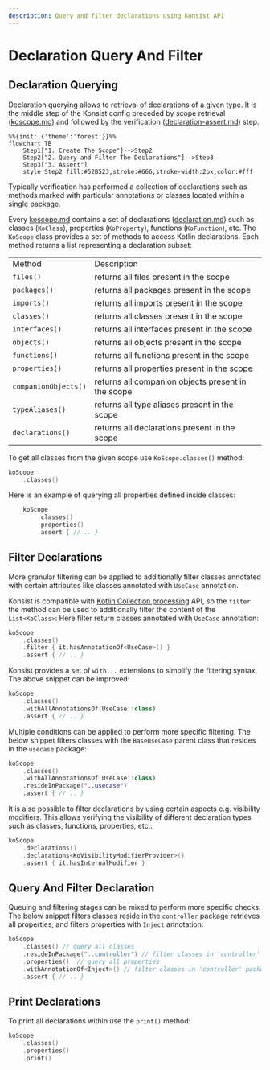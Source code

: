 ```yaml
---
description: Query and filter declarations using Konsist API
---
```


# Declaration Query And Filter

## Declaration Querying

Declaration querying allows to retrieval of declarations of a given type. It is the middle step of the Konsist config preceded by scope retrieval ([koscope.md](koscope.md "mention")) and followed by the verification ([declaration-assert.md](declaration-assert.md "mention")) step.

```mermaid
%%{init: {'theme':'forest'}}%%
flowchart TB
    Step1["1. Create The Scope"]-->Step2
    Step2["2. Query and Filter The Declarations"]-->Step3
    Step3["3. Assert"]
    style Step2 fill:#52B523,stroke:#666,stroke-width:2px,color:#fff
```

Typically verification has performed a collection of declarations such as methods marked with particular annotations or classes located within a single package.

Every [koscope.md](koscope.md "mention") contains a set of declarations ([declaration.md](../features/declaration.md "mention")) such as classes (`KoClass`), properties (`KoProperty`), functions (`KoFunction`), etc. The `KoScope` class provides a set of methods to access Kotlin declarations. Each method returns a list representing a declaration subset:

|                      |                                                    |
| -------------------- | -------------------------------------------------- |
| Method               | Description                                        |
| `files()`            | returns all files present in the scope             |
| `packages()`         | returns all packages present in the scope          |
| `imports()`          | returns all imports present in the scope           |
| `classes()`          | returns all classes present in the scope           |
| `interfaces()`       | returns all interfaces present in the scope        |
| `objects()`          | returns all objects present in the scope           |
| `functions()`        | returns all functions present in the scope         |
| `properties()`       | returns all properties present in the scope        |
| `companionObjects()` | returns all companion objects present in the scope |
| `typeAliases()`      | returns all type aliases present in the scope      |
| `declarations()`     | returns all declarations present in the scope      |

To get all classes from the given scope use `KoScope.classes()` method:

```kotlin
koScope
    .classes()

```

Here is an example of querying all properties defined inside classes:

```kotlin
    koScope
        .classes()
        .properties()
        .assert { // .. }
```

## Filter Declarations

More granular filtering can be applied to additionally filter classes annotated with certain attributes like classes annotated with `UseCase` annotation.

Konsist is compatible with [Kotlin Collection processing](https://kotlinlang.org/docs/collections-overview.html#list) API, so the `filter` the method can be used to additionally filter the content of the `List<KoClass>`: Here filter return classes annotated with `UseCase` annotation:

```kotlin
koScope
    .classes()
    .filter { it.hasAnnotationOf<UseCase>() }
    .assert { // .. }
```

Konsist provides a set of `with...` extensions to simplify the filtering syntax. The above snippet can be improved:

```kotlin
koScope
    .classes()
    .withAllAnnotationsOf(UseCase::class)
    .assert { // .. }
```

Multiple conditions can be applied to perform more specific filtering. The below snippet filters classes with the `BaseUseCase` parent class that resides in the `usecase` package:&#x20;

```kotlin
koScope
    .classes()
    .withAllAnnotationsOf(UseCase::class)
    .resideInPackage("..usecase")
    .assert { // .. }
```

It is also possible to filter declarations by using certain aspects e.g. visibility modifiers. This allows verifying the visibility of different declaration types such as classes, functions, properties, etc.:

```kotlin
koScope
    .declarations()
    .declarations<KoVisibilityModifierProvider>()
    .assert { it.hasInternalModifier }
```

## Query And Filter Declaration

Queuing and filtering stages can be mixed to perform more specific checks. The below snippet filters classes reside in the `controller` package retrieves all properties, and filters properties with `Inject` annotation:

```kotlin
koScope
    .classes() // query all classes
    .resideInPackage("..controller") // filter classes in 'controller' package
    .properties()  // query all properties
    .withAnnotationOf<Inject>() // filter classes in 'controller' package
    .assert { // .. }
```

## Print Declarations

To print all declarations within use the `print()` method:

```kotlin
koScope
    .classes()
    .properties()
    .print()
```
